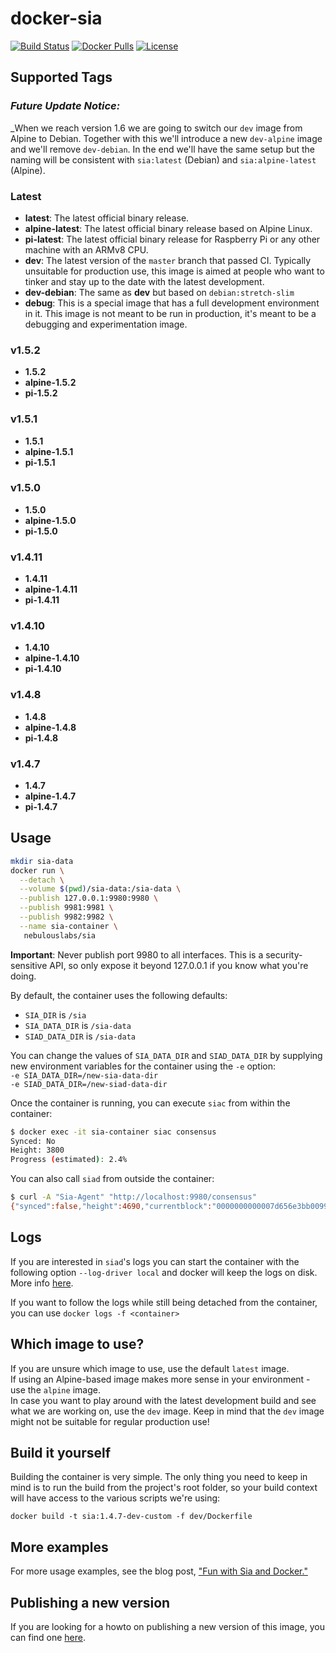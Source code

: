 # docker-sia

[![Build Status](https://travis-ci.org/nebulouslabs/docker-sia.svg?branch=master)](https://travis-ci.org/nebulouslabs/docker-sia) 
[![Docker Pulls](https://img.shields.io/docker/pulls/nebulouslabs/sia.svg?maxAge=604800)](https://hub.docker.com/r/nebulouslabs/sia/) 
[![License](http://img.shields.io/:license-mit-blue.svg)](LICENSE)

## Supported Tags

### _Future Update Notice:_
_When we reach version 1.6 we are going to switch our `dev` image from Alpine
to Debian. Together with this we'll introduce a new `dev-alpine` image and 
we'll remove `dev-debian`. In the end we'll have the same setup but the naming
will be consistent with `sia:latest` (Debian) and `sia:alpine-latest` (Alpine).

### Latest
* **latest**: The latest official binary release.
* **alpine-latest**: The latest official binary release based on Alpine Linux.
* **pi-latest**: The latest official binary release for Raspberry Pi or any other 
machine with an ARMv8 CPU.
* **dev**: The latest version of the `master` branch that passed CI. Typically 
unsuitable for production use, this image is aimed at people who want to tinker 
and stay up to the date with the latest development.
* **dev-debian**: The same as **dev** but based on `debian:stretch-slim`
* **debug**: This is a special image that has a full development environment in 
it. This image is not meant to be run in production, it's meant to be a 
debugging and experimentation image.

### v1.5.2
* **1.5.2**
* **alpine-1.5.2**
* **pi-1.5.2**

### v1.5.1
* **1.5.1**
* **alpine-1.5.1**
* **pi-1.5.1**

### v1.5.0
* **1.5.0**
* **alpine-1.5.0**
* **pi-1.5.0**

### v1.4.11
* **1.4.11**
* **alpine-1.4.11**
* **pi-1.4.11**

### v1.4.10
* **1.4.10**
* **alpine-1.4.10**
* **pi-1.4.10**

### v1.4.8
* **1.4.8**
* **alpine-1.4.8**
* **pi-1.4.8**

### v1.4.7
* **1.4.7**
* **alpine-1.4.7**
* **pi-1.4.7**

## Usage

```bash
mkdir sia-data
docker run \
  --detach \
  --volume $(pwd)/sia-data:/sia-data \
  --publish 127.0.0.1:9980:9980 \
  --publish 9981:9981 \
  --publish 9982:9982 \
  --name sia-container \
   nebulouslabs/sia
```

**Important**: Never publish port 9980 to all interfaces. This is a 
security-sensitive API, so only expose it beyond 127.0.0.1 if you know what 
you're doing.

By default, the container uses the following defaults:  
- `SIA_DIR` is `/sia`
- `SIA_DATA_DIR` is `/sia-data`
- `SIAD_DATA_DIR` is `/sia-data`

You can change the values of `SIA_DATA_DIR` and `SIAD_DATA_DIR` by supplying new
environment variables for the container using the `-e` option:  
`-e SIA_DATA_DIR=/new-sia-data-dir`  
`-e SIAD_DATA_DIR=/new-siad-data-dir`

Once the container is running, you can execute `siac` from within the container:

```bash
$ docker exec -it sia-container siac consensus
Synced: No
Height: 3800
Progress (estimated): 2.4%
```

You can also call `siad` from outside the container:

```bash
$ curl -A "Sia-Agent" "http://localhost:9980/consensus"
{"synced":false,"height":4690,"currentblock":"0000000000007d656e3bb0099737892b9073259cb05883b04c6f518fbf0faffb","target":[0,0,0,0,0,2,200,179,126,85,220,153,25,190,195,228,72,53,129,181,62,124,175,60,255,90,105,68,179,16,6,71],"difficulty":"101104922300609"}
```

## Logs

If you are interested in `siad`'s logs you can start the container with the 
following option `--log-driver local` and docker will keep the logs on disk.
More info [here](https://docs.docker.com/config/containers/logging/local).  

If you want to follow the logs while still being detached from the container,
you can use `docker logs -f <container>`

## Which image to use?

If you are unsure which image to use, use the default `latest` image.  
If using an Alpine-based image makes more sense in your environment - use the 
`alpine` image.  
In case you want to play around with the latest development build and see what 
we are working on, use the `dev` image. Keep in mind that the `dev` image might 
not be suitable for regular production use! 

## Build it yourself

Building the container is very simple. The only thing you need to keep in mind 
is to run the build from the project's root folder, so your build context will 
have access to the various scripts we're using:
```
docker build -t sia:1.4.7-dev-custom -f dev/Dockerfile
```

## More examples

For more usage examples, see the blog post, ["Fun with Sia and Docker."](https://blog.spaceduck.io/sia-docker/)

## Publishing a new version

If you are looking for a howto on publishing a new version of this image, you
can find one [here](https://github.com/NebulousLabs/docker-sia/blob/master/HOWTO.md).
